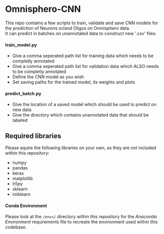 # Omnisphero-CNN
This repo contains a few scripts to train, validate and save CNN models for the prediction of Neurons or/and Oligos on Omnisphero data.  
It can predict in batches on unannotated data to construct new '.csv' files.

#### train_model.py
- Give a comma seperated path list for training data which needs to be completly annotated
- Give a comma seperated path list for validation data which ALSO needs to be completly annotated
- Define the CNN model as you wish
- Set saving paths for the trained model, its weights and plots

#### predict_batch.py
- Give the location of a saved model which should be used to predict on new data
- Give the directory which contains unannotated data that should be labeled

## Required libraries
Please aquire the following libraries on your own, as they are not included within this repository:

 - numpy
 - pandas
 - keras
 - matplotlib
 - h5py
 - sklearn
 - imblearn

#### Conda Environment
Please look at the `/envs/` directory within this repository for the <i>Anaconda Environment</i> requirements file to recreate the environment used within this codebase.